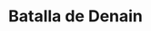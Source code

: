 ﻿---
title: "Batalla de Denain"
permalink: periodes_598.html
layout: periode
dataInici: 1712-07-24
sidebar: periodes
pares:
  - 307:
    title: "Guerra de Sucesión Española"
    dataInici: "(1701)"
    dataFi: "(1715)"

fills:
jocsPrincipals:
  - title: "Denain 1712"
    bggId: 9915
    dataInici: 
    dataFi: 

jocsEscenaris:
jocsEpoca:
jocsEpocaEscenaris:
---
